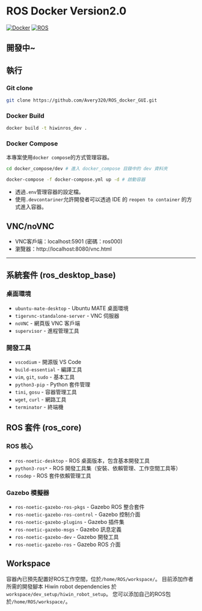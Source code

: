 # ROS Docker Version2.0
[![Docker](https://img.shields.io/badge/Docker-blue?logo=docker)](https://www.docker.com)
[![ROS](https://img.shields.io/badge/ROS-Noetic-blueviolet?logo=ros)](http://wiki.ros.org/noetic)

開發中~
---
## 執行
### Git clone 
```bash
git clone https://github.com/Avery320/ROS_docker_GUI.git
```
### Docker Build
```bash
docker build -t hiwinros_dev .
```
### Docker Compose
本專案使用`docker compose`的方式管理容器。
```bash
cd docker_compose/dev # 進入 docker_compose 目錄中的 dev 資料夾
```
```bash
docker-compose -f docker-compose.yml up -d # 啟動容器
```
- 透過`.env`管理容器的設定檔。
- 使用`.devcontariner`允許開發者可以透過 IDE 的 `reopen to container` 的方式進入容器。

## VNC/noVNC
- VNC客戶端：localhost:5901 (密碼：ros000)
- 瀏覽器：http://localhost:8080/vnc.html
---
## 系統套件 (ros_desktop_base)
### 桌面環境
- `ubuntu-mate-desktop` - Ubuntu MATE 桌面環境
- `tigervnc-standalone-server` - VNC 伺服器
- `noVNC` - 網頁版 VNC 客戶端
- `supervisor` - 進程管理工具

### 開發工具
- `vscodium` - 開源版 VS Code
- `build-essential` - 編譯工具
- `vim`, `git`, `sudo` - 基本工具
- `python3-pip` - Python 套件管理
- `tini`, `gosu` - 容器管理工具
- `wget`, `curl` - 網路工具
- `terminator` - 終端機

## ROS 套件 (ros_core)
### ROS 核心
- `ros-noetic-desktop` - ROS 桌面版本，包含基本開發工具
- `python3-ros*` - ROS 開發工具集（安裝、依賴管理、工作空間工具等）
- `rosdep` - ROS 套件依賴管理工具

### Gazebo 模擬器
- `ros-noetic-gazebo-ros-pkgs` - Gazebo ROS 整合套件
- `ros-noetic-gazebo-ros-control` - Gazebo 控制介面
- `ros-noetic-gazebo-plugins` - Gazebo 插件集
- `ros-noetic-gazebo-msgs` - Gazebo 訊息定義
- `ros-noetic-gazebo-dev` - Gazebo 開發工具
- `ros-noetic-gazebo-ros` - Gazebo ROS 介面

## Workspace
容器內已預先配置好ROS工作空間，位於`/home/ROS/workspace/`。
目前添加作者所需的開發腳本 Hiwin robot dependencies 於`workspace/dev_setup/hiwin_robot_setup`。
您可以添加自己的ROS包於`/home/ROS/workspace/`。

